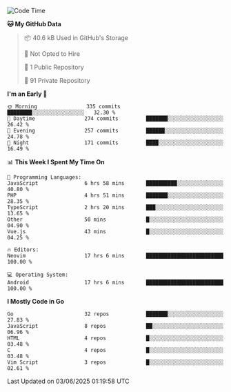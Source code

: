 
<!--START_SECTION:waka-->
![Code Time](http://img.shields.io/badge/Code%20Time-5%2C948%20hrs%2011%20mins-blue)

**🐱 My GitHub Data** 

> 📦 40.6 kB Used in GitHub's Storage 
 > 
> 🚫 Not Opted to Hire
 > 
> 📜 1 Public Repository 
 > 
> 🔑 91 Private Repository 
 > 
**I'm an Early 🐤** 

```text
🌞 Morning                335 commits         ████████░░░░░░░░░░░░░░░░░   32.30 % 
🌆 Daytime                274 commits         ███████░░░░░░░░░░░░░░░░░░   26.42 % 
🌃 Evening                257 commits         ██████░░░░░░░░░░░░░░░░░░░   24.78 % 
🌙 Night                  171 commits         ████░░░░░░░░░░░░░░░░░░░░░   16.49 % 
```


📊 **This Week I Spent My Time On** 

```text
💬 Programming Languages: 
JavaScript               6 hrs 58 mins       ██████████░░░░░░░░░░░░░░░   40.80 % 
PHP                      4 hrs 51 mins       ███████░░░░░░░░░░░░░░░░░░   28.35 % 
TypeScript               2 hrs 20 mins       ███░░░░░░░░░░░░░░░░░░░░░░   13.65 % 
Other                    50 mins             █░░░░░░░░░░░░░░░░░░░░░░░░   04.90 % 
Vue.js                   43 mins             █░░░░░░░░░░░░░░░░░░░░░░░░   04.25 % 

🔥 Editors: 
Neovim                   17 hrs 6 mins       █████████████████████████   100.00 % 

💻 Operating System: 
Android                  17 hrs 6 mins       █████████████████████████   100.00 % 
```

**I Mostly Code in Go** 

```text
Go                       32 repos            ███████░░░░░░░░░░░░░░░░░░   27.83 % 
JavaScript               8 repos             ██░░░░░░░░░░░░░░░░░░░░░░░   06.96 % 
HTML                     4 repos             █░░░░░░░░░░░░░░░░░░░░░░░░   03.48 % 
C                        4 repos             █░░░░░░░░░░░░░░░░░░░░░░░░   03.48 % 
Vim Script               3 repos             █░░░░░░░░░░░░░░░░░░░░░░░░   02.61 % 
```




 Last Updated on 03/06/2025 01:19:58 UTC
<!--END_SECTION:waka-->
